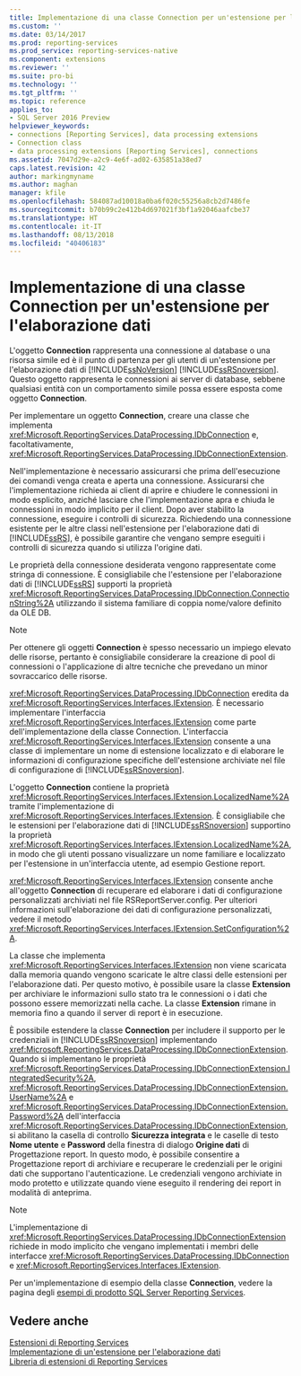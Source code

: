 ```yaml
---
title: Implementazione di una classe Connection per un'estensione per l'elaborazione dati | Microsoft Docs
ms.custom: ''
ms.date: 03/14/2017
ms.prod: reporting-services
ms.prod_service: reporting-services-native
ms.component: extensions
ms.reviewer: ''
ms.suite: pro-bi
ms.technology: ''
ms.tgt_pltfrm: ''
ms.topic: reference
applies_to:
- SQL Server 2016 Preview
helpviewer_keywords:
- connections [Reporting Services], data processing extensions
- Connection class
- data processing extensions [Reporting Services], connections
ms.assetid: 7047d29e-a2c9-4e6f-ad02-635851a38ed7
caps.latest.revision: 42
author: markingmyname
ms.author: maghan
manager: kfile
ms.openlocfilehash: 584087ad10018a0ba6f020c55256a8cb2d7486fe
ms.sourcegitcommit: b70b99c2e412b4d697021f3bf1a92046aafcbe37
ms.translationtype: HT
ms.contentlocale: it-IT
ms.lasthandoff: 08/13/2018
ms.locfileid: "40406183"
---
```

# <a name="implementing-a-connection-class-for-a-data-processing-extension"></a>Implementazione di una classe Connection per un'estensione per l'elaborazione dati
  L'oggetto **Connection** rappresenta una connessione al database o una risorsa simile ed è il punto di partenza per gli utenti di un'estensione per l'elaborazione dati di [!INCLUDE[ssNoVersion](../../../includes/ssnoversion-md.md)] [!INCLUDE[ssRSnoversion](../../../includes/ssrsnoversion-md.md)]. Questo oggetto rappresenta le connessioni ai server di database, sebbene qualsiasi entità con un comportamento simile possa essere esposta come oggetto **Connection**.  
  
 Per implementare un oggetto **Connection**, creare una classe che implementa <xref:Microsoft.ReportingServices.DataProcessing.IDbConnection> e, facoltativamente, <xref:Microsoft.ReportingServices.DataProcessing.IDbConnectionExtension>.  
  
 Nell'implementazione è necessario assicurarsi che prima dell'esecuzione dei comandi venga creata e aperta una connessione. Assicurarsi che l'implementazione richieda ai client di aprire e chiudere le connessioni in modo esplicito, anziché lasciare che l'implementazione apra e chiuda le connessioni in modo implicito per il client. Dopo aver stabilito la connessione, eseguire i controlli di sicurezza. Richiedendo una connessione esistente per le altre classi nell'estensione per l'elaborazione dati di [!INCLUDE[ssRS](../../../includes/ssrs.md)], è possibile garantire che vengano sempre eseguiti i controlli di sicurezza quando si utilizza l'origine dati.  
  
 Le proprietà della connessione desiderata vengono rappresentate come stringa di connessione. È consigliabile che l'estensione per l'elaborazione dati di [!INCLUDE[ssRS](../../../includes/ssrs.md)] supporti la proprietà <xref:Microsoft.ReportingServices.DataProcessing.IDbConnection.ConnectionString%2A> utilizzando il sistema familiare di coppia nome/valore definito da OLE DB.  
  
> [!NOTE]  
>  Per ottenere gli oggetti **Connection** è spesso necessario un impiego elevato delle risorse, pertanto è consigliabile considerare la creazione di pool di connessioni o l'applicazione di altre tecniche che prevedano un minor sovraccarico delle risorse.  
  
 <xref:Microsoft.ReportingServices.DataProcessing.IDbConnection> eredita da <xref:Microsoft.ReportingServices.Interfaces.IExtension>. È necessario implementare l'interfaccia <xref:Microsoft.ReportingServices.Interfaces.IExtension> come parte dell'implementazione della classe Connection. L'interfaccia <xref:Microsoft.ReportingServices.Interfaces.IExtension> consente a una classe di implementare un nome di estensione localizzato e di elaborare le informazioni di configurazione specifiche dell'estensione archiviate nel file di configurazione di [!INCLUDE[ssRSnoversion](../../../includes/ssrsnoversion-md.md)].  
  
 L'oggetto **Connection** contiene la proprietà <xref:Microsoft.ReportingServices.Interfaces.IExtension.LocalizedName%2A> tramite l'implementazione di <xref:Microsoft.ReportingServices.Interfaces.IExtension>. È consigliabile che le estensioni per l'elaborazione dati di [!INCLUDE[ssRSnoversion](../../../includes/ssrsnoversion-md.md)] supportino la proprietà <xref:Microsoft.ReportingServices.Interfaces.IExtension.LocalizedName%2A>, in modo che gli utenti possano visualizzare un nome familiare e localizzato per l'estensione in un'interfaccia utente, ad esempio Gestione report.  
  
 <xref:Microsoft.ReportingServices.Interfaces.IExtension> consente anche all'oggetto **Connection** di recuperare ed elaborare i dati di configurazione personalizzati archiviati nel file RSReportServer.config. Per ulteriori informazioni sull'elaborazione dei dati di configurazione personalizzati, vedere il metodo <xref:Microsoft.ReportingServices.Interfaces.IExtension.SetConfiguration%2A>.  
  
 La classe che implementa <xref:Microsoft.ReportingServices.Interfaces.IExtension> non viene scaricata dalla memoria quando vengono scaricate le altre classi delle estensioni per l'elaborazione dati. Per questo motivo, è possibile usare la classe **Extension** per archiviare le informazioni sullo stato tra le connessioni o i dati che possono essere memorizzati nella cache. La classe **Extension** rimane in memoria fino a quando il server di report è in esecuzione.  
  
 È possibile estendere la classe **Connection** per includere il supporto per le credenziali in [!INCLUDE[ssRSnoversion](../../../includes/ssrsnoversion-md.md)] implementando <xref:Microsoft.ReportingServices.DataProcessing.IDbConnectionExtension>. Quando si implementano le proprietà <xref:Microsoft.ReportingServices.DataProcessing.IDbConnectionExtension.IntegratedSecurity%2A>, <xref:Microsoft.ReportingServices.DataProcessing.IDbConnectionExtension.UserName%2A> e <xref:Microsoft.ReportingServices.DataProcessing.IDbConnectionExtension.Password%2A> dell'interfaccia <xref:Microsoft.ReportingServices.DataProcessing.IDbConnectionExtension>, si abilitano la casella di controllo **Sicurezza integrata** e le caselle di testo **Nome utente** e **Password** della finestra di dialogo **Origine dati** di Progettazione report. In questo modo, è possibile consentire a Progettazione report di archiviare e recuperare le credenziali per le origini dati che supportano l'autenticazione. Le credenziali vengono archiviate in modo protetto e utilizzate quando viene eseguito il rendering dei report in modalità di anteprima.  
  
> [!NOTE]  
>  L'implementazione di <xref:Microsoft.ReportingServices.DataProcessing.IDbConnectionExtension> richiede in modo implicito che vengano implementati i membri delle interfacce <xref:Microsoft.ReportingServices.DataProcessing.IDbConnection> e <xref:Microsoft.ReportingServices.Interfaces.IExtension>.  
>   
>  Per un'implementazione di esempio della classe **Connection**, vedere la pagina degli [esempi di prodotto SQL Server Reporting Services](http://go.microsoft.com/fwlink/?LinkId=177889).  
  
## <a name="see-also"></a>Vedere anche  
 [Estensioni di Reporting Services](../../../reporting-services/extensions/reporting-services-extensions.md)   
 [Implementazione di un'estensione per l'elaborazione dati](../../../reporting-services/extensions/data-processing/implementing-a-data-processing-extension.md)   
 [Libreria di estensioni di Reporting Services](../../../reporting-services/extensions/reporting-services-extension-library.md)  
  
  
